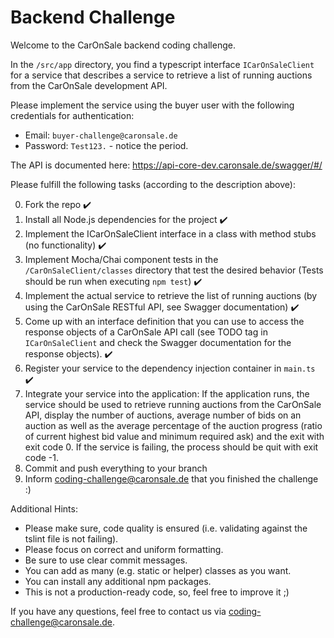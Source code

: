 # Backend Challenge

Welcome to the CarOnSale backend coding challenge.

In the `/src/app` directory, you find a typescript interface `ICarOnSaleClient` for a service that describes a service to retrieve a list of running auctions from the CarOnSale development API.

Please implement the service using the buyer user with the following credentials for authentication:
- Email: `buyer-challenge@caronsale.de`
- Password: `Test123.` - notice the period.

The API is documented here: https://api-core-dev.caronsale.de/swagger/#/

Please fulfill the following tasks (according to the description above):

0. Fork the repo ✔️
1. Install all Node.js dependencies for the project ✔️
2. Implement the ICarOnSaleClient interface in a class with method stubs (no functionality) ✔️
3. Implement Mocha/Chai component tests in the ``/CarOnSaleClient/classes`` directory that test the desired behavior (Tests should be run when executing ``npm test``) ✔️
4. Implement the actual service to retrieve the list of running auctions (by using the CarOnSale RESTful API, see Swagger documentation) ✔️
5. Come up with an interface definition that you can use to access the response objects of a CarOnSale API call (see TODO tag in `ICarOnSaleClient` and check the Swagger documentation for the response objects). ✔️
6. Register your service to the dependency injection container in ``main.ts`` ✔️
7. Integrate your service into the application: If the application runs, the service should be used to retrieve running auctions from the CarOnSale API, display the number of auctions, average number of bids on an auction as well as the average percentage of the auction progress (ratio of current highest bid value and minimum required ask) and the exit with exit code 0. If the service is failing, the process should be quit with exit code -1. 
8. Commit and push everything to your branch 
9. Inform <coding-challenge@caronsale.de> that you finished the challenge :) 

Additional Hints:

 * Please make sure, code quality is ensured (i.e. validating against the tslint file is not failing).
 * Please focus on correct and uniform formatting.
 * Be sure to use clear commit messages.
 * You can add as many (e.g. static or helper) classes as you want.
 * You can install any additional npm packages.
 * This is not a production-ready code, so, feel free to improve it ;)
 
If you have any questions, feel free to contact us via <coding-challenge@caronsale.de>.
